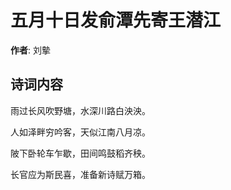 # 五月十日发俞潭先寄王潜江

**作者**: 刘摰

## 诗词内容

雨过长风吹野塘，水深川路白泱泱。

人如泽畔穷吟客，天似江南八月凉。

陂下卧轮车乍歇，田间鸣鼓稻齐秧。

长官应为斯民喜，准备新诗赋万箱。

